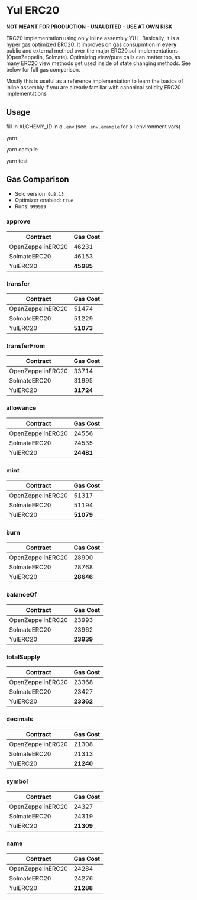 # Yul ERC20

**NOT MEANT FOR PRODUCTION - UNAUDITED - USE AT OWN RISK**

ERC20 implementation using only inline assembly YUL. Basically, it is a hyper gas optimized ERC20. It improves on gas consupmtion in **every** public and external method over the major ERC20.sol implementations (OpenZeppelin, Solmate). Optimizing view/pure calls can matter too, as many ERC20 view methods get used inside of state changing methods. See below for full gas comparison.

Mostly this is useful as a reference implementation to learn the basics of inline assembly if you are already familiar with canonical solidity ERC20 implementations

## Usage

fill in ALCHEMY_ID in a `.env` (see `.env.example` for all environment vars)

yarn

yarn compile

yarn test

## Gas Comparison

- Solc version: `0.8.13`
- Optimizer enabled: `true`
- Runs: `999999`

### approve

| Contract          | Gas Cost  |
| ----------------- | --------- |
| OpenZeppelinERC20 | 46231     |
| SolmateERC20      | 46153     |
| YulERC20          | **45985** |

### transfer

| Contract          | Gas Cost  |
| ----------------- | --------- |
| OpenZeppelinERC20 | 51474     |
| SolmateERC20      | 51229     |
| YulERC20          | **51073** |

### transferFrom

| Contract          | Gas Cost  |
| ----------------- | --------- |
| OpenZeppelinERC20 | 33714     |
| SolmateERC20      | 31995     |
| YulERC20          | **31724** |

### allowance

| Contract          | Gas Cost  |
| ----------------- | --------- |
| OpenZeppelinERC20 | 24556     |
| SolmateERC20      | 24535     |
| YulERC20          | **24481** |

### mint

| Contract          | Gas Cost  |
| ----------------- | --------- |
| OpenZeppelinERC20 | 51317     |
| SolmateERC20      | 51194     |
| YulERC20          | **51079** |

### burn

| Contract          | Gas Cost  |
| ----------------- | --------- |
| OpenZeppelinERC20 | 28900     |
| SolmateERC20      | 28768     |
| YulERC20          | **28646** |

### balanceOf

| Contract          | Gas Cost  |
| ----------------- | --------- |
| OpenZeppelinERC20 | 23993     |
| SolmateERC20      | 23962     |
| YulERC20          | **23939** |

### totalSupply

| Contract          | Gas Cost  |
| ----------------- | --------- |
| OpenZeppelinERC20 | 23368     |
| SolmateERC20      | 23427     |
| YulERC20          | **23362** |

### decimals

| Contract          | Gas Cost  |
| ----------------- | --------- |
| OpenZeppelinERC20 | 21308     |
| SolmateERC20      | 21313     |
| YulERC20          | **21240** |

### symbol

| Contract          | Gas Cost  |
| ----------------- | --------- |
| OpenZeppelinERC20 | 24327     |
| SolmateERC20      | 24319     |
| YulERC20          | **21309** |

### name

| Contract          | Gas Cost  |
| ----------------- | --------- |
| OpenZeppelinERC20 | 24284     |
| SolmateERC20      | 24276     |
| YulERC20          | **21288** |
